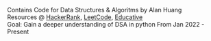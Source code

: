 Contains Code for Data Structures & Algoritms by Alan Huang  
Resources @ [HackerRank](https://www.hackerrank.com/alan_huang_2), [LeetCode](https://leetcode.com/_ahuan/), [Educative](https://www.educative.io/learn)  
Goal: Gain a deeper understanding of DSA in python 
From Jan 2022 - Present

